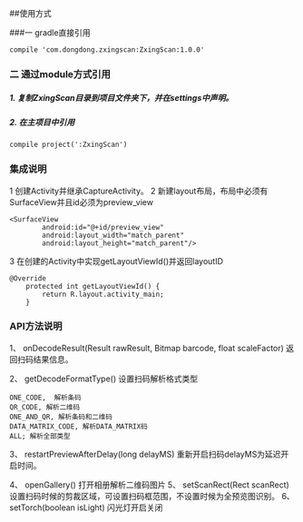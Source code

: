 
##使用方式

###一  gradle直接引用

```
compile 'com.dongdong.zxingscan:ZxingScan:1.0.0'
```

### 二 通过module方式引用
##### 1. 复制ZxingScan目录到项目文件夹下，并在settings中声明。
##### 2. 在主项目中引用

```
compile project(':ZxingScan')
```

### 集成说明
1 创建Activity并继承CaptureActivity。
2 新建layout布局，布局中必须有SurfaceView并且id必须为preview_view

```
<SurfaceView
        android:id="@+id/preview_view"
        android:layout_width="match_parent"
        android:layout_height="match_parent"/>
```
3 在创建的Activity中实现getLayoutViewId()并返回layoutID


```
@Override
    protected int getLayoutViewId() {
        return R.layout.activity_main;
    }
```

### API方法说明
1、  onDecodeResult(Result rawResult, Bitmap barcode, float scaleFactor)
返回扫码结果信息。

2、 getDecodeFormatType()  设置扫码解析格式类型

```
ONE_CODE,  解析条码
QR_CODE, 解析二维码
ONE_AND_QR, 解析条码和二维码
DATA_MATRIX_CODE, 解析DATA_MATRIX码
ALL; 解析全部类型
```

3、 restartPreviewAfterDelay(long delayMS) 重新开启扫码delayMS为延迟开启时间。

4、 openGallery()  打开相册解析二维码图片
5、 setScanRect(Rect scanRect) 设置扫码时候的剪裁区域，可设置扫码框范围，不设置时候为全预览图识别。
6、 setTorch(boolean isLight) 闪光灯开启关闭
